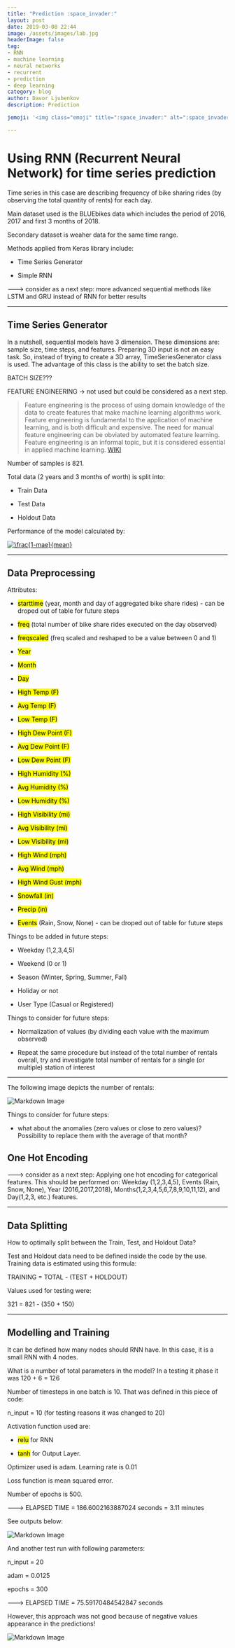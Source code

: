 ```yaml
---
title: "Prediction :space_invader:"
layout: post
date: 2019-03-08 22:44
image: /assets/images/lab.jpg
headerImage: false
tag:
- RNN
- machine learning
- neural networks
- recurrent
- prediction
- deep learning
category: blog
author: Davor Ljubenkov
description: Prediction

jemoji: '<img class="emoji" title=":space_invader:" alt=":space_invader:" src="https://assets.github.com/images/icons/emoji/unicode/1f47e.png" height="20" width="20" align="absmiddle">'

---
```


# Using RNN (Recurrent Neural Network) for time series prediction

 Time series in this case are describing frequency of bike sharing rides (by observing the total quantity of rents) for each day.
 
 Main dataset used is the BLUEbikes data which includes the period of 2016, 2017 and first 3 months of 2018.
 
 Secondary dataset is weaher data for the same time range.
 
 Methods applied from Keras library include:
 
 - Time Series Generator
 
 - Simple RNN
 
 ---> consider as a next step: more advanced sequential methods like LSTM and GRU instead of RNN for better results
 
 ---
 
## Time Series Generator
 
In a nutshell, sequential models have 3 dimension. These dimensions are: sample size, time steps, and features. Preparing 3D input is not an easy task. So, instead of trying to create a 3D array, TimeSeriesGenerator class is used. The advantage of this class is the ability to set the batch size.

BATCH SIZE???

FEATURE ENGINEERING -> not used but could be considered as a next step.

>  Feature engineering is the process of using domain knowledge of the data to create features that make machine learning algorithms work. Feature engineering is fundamental to the application of machine learning, and is both difficult and expensive. The need for manual feature engineering can be obviated by automated feature learning. Feature engineering is an informal topic, but it is considered essential in applied machine learning. [WIKI](https://en.wikipedia.org/wiki/Feature_engineering)

Number of samples is 821.

Total data (2 years and 3 months of worth) is split into:

- Train Data

- Test Data

- Holdout Data

Performance of the model calculated by: 

<a href="https://www.codecogs.com/eqnedit.php?latex=\frac{1-mae}{mean}" target="_blank"><img src="https://latex.codecogs.com/gif.latex?\frac{1-mae}{mean}" title="\frac{1-mae}{mean}" /></a>

---

## Data Preprocessing

Attributes:

- <mark>starttime</mark> (year, month and day of aggregated bike share rides) - can be droped out of table for future steps

- <mark>freq</mark> (total number of bike share rides executed on the day observed)

- <mark>freqscaled</mark> (freq scaled and reshaped to be a value between 0 and 1)

- <mark>Year</mark>

- <mark>Month</mark>

- <mark>Day</mark>

- <mark>High Temp (F)</mark>

- <mark>Avg Temp (F)</mark>	

- <mark>Low Temp (F)</mark>

- <mark>High Dew Point (F)</mark>

- <mark>Avg Dew Point (F)</mark>

- <mark>Low Dew Point (F)</mark>

- <mark>High Humidity (%)</mark>	

- <mark>Avg Humidity (%)</mark>

- <mark>Low Humidity (%)</mark>	

- <mark>High Visibility (mi)</mark>

- <mark>Avg Visibility (mi)</mark>

- <mark>Low Visibility (mi)</mark>

- <mark>High Wind (mph)</mark>

- <mark>Avg Wind (mph)</mark>	

- <mark>High Wind Gust (mph)</mark>	

- <mark>Snowfall (in)</mark>

- <mark><mark>Precip (in)</mark>

- <mark>Events</mark> (Rain, Snow, None) - can be droped out of table for future steps

Things to be added in future steps:

- Weekday (1,2,3,4,5)

- Weekend (0 or 1)

- Season (Winter, Spring, Summer, Fall)

- Holiday or not

- User Type (Casual or Registered)

Things to consider for future steps:

- Normalization of values (by dividing each value with the maximum observed)

- Repeat the same procedure but instead of the total number of rentals overall, try and investigate total number of rentals for a single (or multiple) station of interest

---

The following image depicts the number of rentals:

![Markdown Image][1]

Things to consider for future steps:

- what about the anomalies (zero values or close to zero values)? Possibility to replace them with the average of that month?

## One Hot Encoding

---> consider as a next step: Applying one hot encoding for categorical features. This should be performed on: Weekday (1,2,3,4,5), Events (Rain, Snow, None), Year (2016,2017,2018), Months(1,2,3,4,5,6,7,8,9,10,11,12), and Day(1,2,3, etc.) features.

---

## Data Splitting

How to optimally split between the Train, Test, and Holdout Data?

Test and Holdout data need to be defined inside the code by the use. Training data is estimated using this formula:

TRAINING = TOTAL - (TEST + HOLDOUT)

Values used for testing were:

321  = 821 - (350 + 150)

---

## Modelling and Training

It can be defined how many nodes should RNN have. In this case, it is a small RNN with 4 nodes.

What is a number of total parameters in the model? In a testing it phase it was 120 + 6 = 126

Number of timesteps in one batch is 10. That was defined in this piece of code:

n_input = 10 (for testing reasons it was changed to 20)


Activation function used are:

- <mark>relu</mark> for RNN

- <mark>tanh</mark> for Output Layer. 

Optimizer used  is adam. Learning rate is 0.01

Loss function is mean squared error. 

Number of epochs is 500.

---> ELAPSED TIME = 186.6002163887024 seconds = 3.11 minutes

See outputs below:

![Markdown Image][2]

And another test run with following parameters:

n_input = 20

adam = 0.0125

epochs = 300

---> ELAPSED TIME = 75.59170484542847 seconds

However, this approach was not good because of negative values appearance in the predictions!

![Markdown Image][3]




[1]: /assets/images/plot1.png
[2]: /assets/images/plot2.png
[3]: /assets/images/plot3.png

